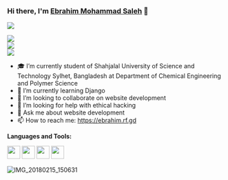 ### Hi there, I'm [Ebrahim Mohammad Saleh](https://www.linkedin.com/in/ebrahimbd/) 👋

<code><img  src="https://api.travis-ci.org/ali-irawan/xtra.svg?branch=master&status=passed">     
<img  src="https://poser.pugx.org/ali-irawan/xtra/d/total.svg">
<img  src="https://poser.pugx.org/ali-irawan/xtra/v/stable.svg">
<img  src="https://poser.pugx.org/ali-irawan/xtra/license.svg">
</code>


- 🎓 I’m currently student of Shahjalal University of Science and Technology Sylhet, Bangladesh at Department of Chemical Engineering and Polymer                       Science  
- 🌱 I’m currently learning Django
- 👯 I’m looking to collaborate on website development
- 🤔 I’m looking for help with ethical hacking
- 💬 Ask me about website development
- 📫 How to reach me: https://ebrahim.rf.gd

**Languages and Tools:**  

<code><img height="30" src="https://www.flaticon.com/svg/static/icons/svg/919/919827.svg"></code>
<code><img height="30" src="https://www.kindpng.com/picc/m/300-3001456_bootstrap-bootstrap-4-icon-png-transparent-png.png"></code>
<code><img height="30" src="https://encrypted-tbn0.gstatic.com/images?q=tbn%3AANd9GcQD_s__gigD_rQlAKfiwVt-xuZMFhwHuHU3hg&usqp=CAU"></code>
<code><img height="30" src="https://image.shutterstock.com/image-vector/vector-illustration-icon-python-programming-260nw-1405339748.jpg"></code>


![IMG_20180215_150631](https://user-images.githubusercontent.com/67005999/97183104-8dcec080-17c7-11eb-8fec-8de4738969b8.jpg)





